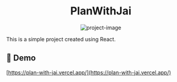 <h1 align="center" id="title">PlanWithJai</h1>

<p align="center"><img src="https://socialify.git.ci/The-EleetCoder/PlanWithJai/image?language=1&amp;owner=1&amp;name=1&amp;stargazers=1&amp;theme=Light" alt="project-image"></p>

<p id="description">This is a simple project created using React.</p>

<h2>🚀 Demo</h2>

[https://plan-with-jai.vercel.app/](https://plan-with-jai.vercel.app/)
